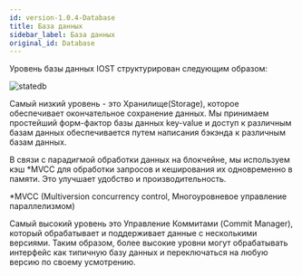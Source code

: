 ```yaml
---
id: version-1.0.4-Database
title: База данных
sidebar_label: База данных
original_id: Database
---
```


Уровень базы данных IOST структурирован следующим образом:

![statedb](assets/2-intro-of-iost/Database/statedb.png)

Самый низкий уровень - это Хранилище(Storage), которое обеспечивает окончательное сохранение данных. Мы принимаем простейший форм-фактор базы данных key-value и доступ к различным базам данных обеспечивается путем написания бэкэнда к различным базам данных.

В связи с парадигмой обработки данных на блокчейне, мы используем кэш \*MVCC для обработки запросов и кеширования их одновременно в памяти. Это улучшает удобство и производительность.

\*MVCC (Multiversion concurrency control, Многоуровневое управление параллелизмом)

Самый высокий уровень это Управление Коммитами (Commit Manager), который обрабатывает и поддерживает данные с несколькими версиями. Таким образом, более высокие уровни могут обрабатывать интерфейс как типичную базу данных и переключаться на любую версию по своему усмотрению.
